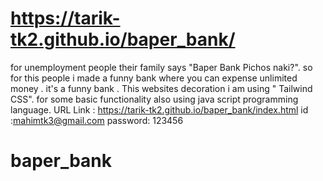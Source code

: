 
# https://tarik-tk2.github.io/baper_bank/
for unemployment people their family says "Baper Bank Pichos naki?". so for this people i made a funny bank where you can expense unlimited money . it's a funny bank .
This websites  decoration i am using " Tailwind CSS". for some basic functionality  also using java script programming language.
URL Link : https://tarik-tk2.github.io/baper_bank/index.html
id :mahimtk3@gmail.com
password: 123456
 
# baper_bank
